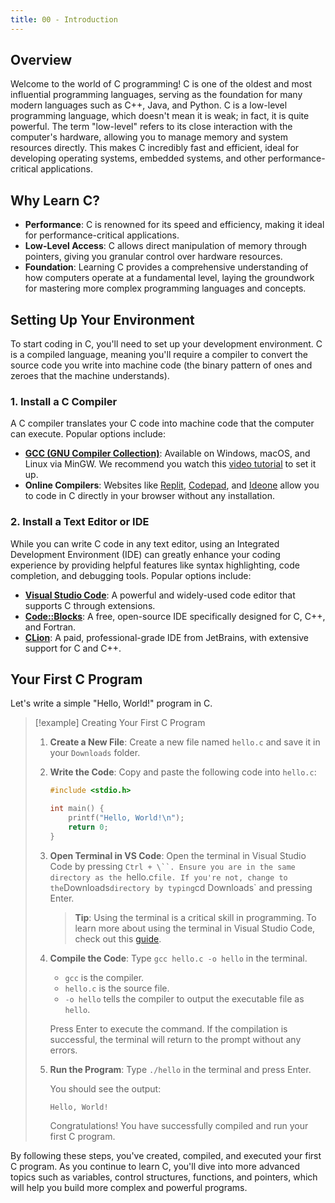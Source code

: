 ```yaml
---
title: 00 - Introduction
---
```


## Overview

Welcome to the world of C programming! C is one of the oldest and most influential programming languages, serving as the foundation for many modern languages such as C++, Java, and Python. C is a low-level programming language, which doesn't mean it is weak; in fact, it is quite powerful. The term "low-level" refers to its close interaction with the computer's hardware, allowing you to manage memory and system resources directly. This makes C incredibly fast and efficient, ideal for developing operating systems, embedded systems, and other performance-critical applications.

## Why Learn C?

- **Performance**: C is renowned for its speed and efficiency, making it ideal for performance-critical applications.
- **Low-Level Access**: C allows direct manipulation of memory through pointers, giving you granular control over hardware resources.
- **Foundation**: Learning C provides a comprehensive understanding of how computers operate at a fundamental level, laying the groundwork for mastering more complex programming languages and concepts.

## Setting Up Your Environment

To start coding in C, you'll need to set up your development environment. C is a compiled language, meaning you'll require a compiler to convert the source code you write into machine code (the binary pattern of ones and zeroes that the machine understands).

### 1. Install a C Compiler

A C compiler translates your C code into machine code that the computer can execute. Popular options include:

- **[GCC (GNU Compiler Collection)](https://sourceforge.net/projects/mingw/)**: Available on Windows, macOS, and Linux via MinGW. We recommend you watch this [video tutorial](https://youtu.be/GxFiUEO_3zM) to set it up.
- **Online Compilers**: Websites like [Replit](https://replit.com/), [Codepad](http://codepad.org/), and [Ideone](https://ideone.com/) allow you to code in C directly in your browser without any installation.

### 2. Install a Text Editor or IDE

While you can write C code in any text editor, using an Integrated Development Environment (IDE) can greatly enhance your coding experience by providing helpful features like syntax highlighting, code completion, and debugging tools. Popular options include:

- **[Visual Studio Code](https://code.visualstudio.com/)**: A powerful and widely-used code editor that supports C through extensions.
- **[Code::Blocks](http://www.codeblocks.org/)**: A free, open-source IDE specifically designed for C, C++, and Fortran.
- **[CLion](https://www.jetbrains.com/clion/)**: A paid, professional-grade IDE from JetBrains, with extensive support for C and C++.

## Your First C Program

Let's write a simple "Hello, World!" program in C.

> [!example] Creating Your First C Program
>
> 1. **Create a New File**: Create a new file named `hello.c` and save it in your `Downloads` folder.
> 2. **Write the Code**: Copy and paste the following code into `hello.c`:
>
>    ```c
>    #include <stdio.h>
>
>    int main() {
>        printf("Hello, World!\n");
>        return 0;
>    }
>    ```
>
> 3. **Open Terminal in VS Code**: Open the terminal in Visual Studio Code by pressing `Ctrl + \``. Ensure you are in the same directory as the `hello.c`file. If you're not, change to the`Downloads`directory by typing`cd Downloads` and pressing Enter.
>
>    > **Tip**: Using the terminal is a critical skill in programming. To learn more about using the terminal in Visual Studio Code, check out this [guide](https://code.visualstudio.com/docs/terminal/getting-started#:~:text=Start%20VS%20Code%20and%20open,Bash%2C%20PowerShell%2C%20or%20Zsh).
>
> 4. **Compile the Code**: Type `gcc hello.c -o hello` in the terminal.
>
>    - `gcc` is the compiler.
>    - `hello.c` is the source file.
>    - `-o hello` tells the compiler to output the executable file as `hello`.
>
>    Press Enter to execute the command. If the compilation is successful, the terminal will return to the prompt without any errors.
>
> 5. **Run the Program**: Type `./hello` in the terminal and press Enter.
>
>    You should see the output:
>
>    ```
>    Hello, World!
>    ```
>
>    Congratulations! You have successfully compiled and run your first C program.

<!-- I am not sure when to tell them to learn terminal I don't want to diverge too much from the main activity and to start running code because then they will start to get tired and bored. I want then to get excited as they see progress -->

By following these steps, you've created, compiled, and executed your first C program. As you continue to learn C, you'll dive into more advanced topics such as variables, control structures, functions, and pointers, which will help you build more complex and powerful programs.

